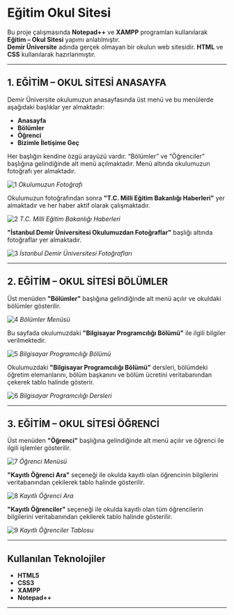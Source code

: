 # Eğitim Okul Sitesi

Bu proje çalışmasında **Notepad++** ve **XAMPP** programları kullanılarak **Eğitim – Okul Sitesi** yapımı anlatılmıştır.  
**Demir Üniversite** adında gerçek olmayan bir okulun web sitesidir. **HTML** ve **CSS** kullanılarak hazırlanmıştır.

---

## 1. EĞİTİM – OKUL SİTESİ ANASAYFA

Demir Üniversite okulumuzun anasayfasında üst menü ve bu menülerde aşağıdaki başlıklar yer almaktadır:

- **Anasayfa**
- **Bölümler**
- **Öğrenci**
- **Bizimle İletişime Geç**

Her başlığın kendine özgü arayüzü vardır. “Bölümler” ve “Öğrenciler” başlığına gelindiğinde alt menü açılmaktadır. Menü altında okulumuzun fotoğrafı yer almaktadır.

![1](https://github.com/user-attachments/assets/2af495e5-8057-4d74-9b9d-8fa4b7112807)
*Okulumuzun Fotoğrafı*

Okulumuzun fotoğrafından sonra **"T.C. Milli Eğitim Bakanlığı Haberleri"** yer almaktadır ve her haber aktif olarak çalışmaktadır.

![2](https://github.com/user-attachments/assets/20e1931e-1c72-43ca-ab00-8153bbce1ae6)
*T.C. Milli Eğitim Bakanlığı Haberleri*

**"İstanbul Demir Üniversitesi Okulumuzdan Fotoğraflar"** başlığı altında fotoğraflar yer almaktadır.

![3](https://github.com/user-attachments/assets/9aee83c2-4d37-45b5-bd53-fb305c1f9981)
*İstanbul Demir Üniversitesi Fotoğrafları*

---

## 2. EĞİTİM – OKUL SİTESİ BÖLÜMLER

Üst menüden **"Bölümler"** başlığına gelindiğinde alt menü açılır ve okuldaki bölümler gösterilir.

![4](https://github.com/user-attachments/assets/deb43147-29be-4b67-8309-b31cd40760b3)
*Bölümler Menüsü*

Bu sayfada okulumuzdaki **"Bilgisayar Programcılığı Bölümü"** ile ilgili bilgiler verilmektedir.

![5](https://github.com/user-attachments/assets/9b7a109f-e944-432a-8701-53d879cd3d34)
*Bilgisayar Programcılığı Bölümü*

Okulumuzdaki **"Bilgisayar Programcılığı Bölümü"** dersleri, bölümdeki öğretim elemanlarını, bölüm başkanını ve bölüm ücretini veritabanından çekerek tablo halinde gösterir.

![6](https://github.com/user-attachments/assets/a9fa8c0e-186d-4ff7-b4d5-c845dbcf9eb3)
*Bilgisayar Programcılığı Dersleri*

---

## 3. EĞİTİM – OKUL SİTESİ ÖĞRENCİ

Üst menüden **"Öğrenci"** başlığına gelindiğinde alt menü açılır ve öğrenci ile ilgili işlemler gösterilir.

![7](https://github.com/user-attachments/assets/139a6bbd-87ad-48c6-b6f2-d6d145b44ee2)
*Öğrenci Menüsü*

**"Kayıtlı Öğrenci Ara"** seçeneği ile okulda kayıtlı olan öğrencinin bilgilerini veritabanından çekilerek tablo halinde gösterilir.

![8](https://github.com/user-attachments/assets/a80add9e-0a57-4778-9578-c50f994a8274)
*Kayıtlı Öğrenci Ara*

**"Kayıtlı Öğrenciler"** seçeneği ile okulda kayıtlı olan tüm öğrencilerin bilgilerini veritabanından çekilerek tablo halinde gösterilir.

![9](https://github.com/user-attachments/assets/2a558af8-886a-429b-80ec-f5d94824b078)
*Kayıtlı Öğrenciler Tablosu*

---

## Kullanılan Teknolojiler

- **HTML5**
- **CSS3**
- **XAMPP**
- **Notepad++**

---


